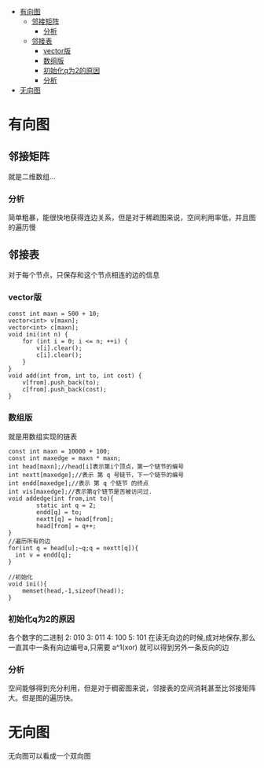<!--toc-->

- [有向图](#有向图)
	- [邻接矩阵](#邻接矩阵)
		- [分析](#分析)
	- [邻接表](#邻接表)
		- [vector版](#vector版)
		- [数组版](#数组版)
		- [初始化q为2的原因](#初始化q为2的原因)
		- [分析](#分析-1)
- [无向图](#无向图)

<!-- tocstop -->
# 有向图
## 邻接矩阵
就是二维数组...

### 分析
简单粗暴，能很快地获得连边关系，但是对于稀疏图来说，空间利用率低，并且图的遍历慢

## 邻接表
对于每个节点，只保存和这个节点相连的边的信息

### vector版
```{cpp}
const int maxn = 500 + 10;
vector<int> v[maxn];
vector<int> c[maxn];
void ini(int n) {
	for (int i = 0; i <= n; ++i) {
		v[i].clear();
		c[i].clear();
	}
}
void add(int from, int to, int cost) {
	v[from].push_back(to);
	c[from].push_back(cost);
}
```

### 数组版
就是用数组实现的链表
```{cpp}
const int maxn = 10000 + 100;
const int maxedge = maxn * maxn;
int head[maxn];//head[i]表示第i个顶点，第一个链节的编号
int nextt[maxedge];//表示 第 q 号链节，下一个链节的编号
int endd[maxedge];//表示 第 q 个链节 的终点
int vis[maxedge];//表示第q个链节是否被访问过.
void addedge(int from,int to){
        static int q = 2;
        endd[q] = to;
        nextt[q] = head[from];
        head[from] = q++;
}
//遍历所有的边
for(int q = head[u];~q;q = nextt[q]){
  int v = endd[q];
}

//初始化
void ini(){
	memset(head,-1,sizeof(head));
}
```

### 初始化q为2的原因
各个数字的二进制
2: 010    3: 011
4: 100    5: 101
在读无向边的时候,成对地保存,那么一直其中一条有向边编号a,只需要 a^1(xor) 就可以得到另外一条反向的边

### 分析
空间能够得到充分利用，但是对于稠密图来说，邻接表的空间消耗甚至比邻接矩阵大。但是图的遍历快。

# 无向图
无向图可以看成一个双向图
